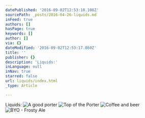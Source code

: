 ```yaml
---
datePublished: '2016-09-02T12:53:18.108Z'
sourcePath: _posts/2016-04-26-liquids.md
inFeed: true
authors: []
hasPage: true
keywords: []
author: []
via: {}
dateModified: '2016-09-02T12:53:17.860Z'
title: ''
publisher: {}
description: 'Liquids:'
inLanguage: null
inNav: true
starred: false
url: liquids/index.html
_type: Article

---
```

Liquids:
![A good porter](https://s3-us-west-2.amazonaws.com/the-grid-img/p/aea224679c8e6bc89ca14d0da774b5f50577b533.jpg)
![Top of the Porter](https://the-grid-user-content.s3-us-west-2.amazonaws.com/ddba0dd1-74c3-463d-8d9f-bef9c24eaa92.jpg)
![Coffee and beer](https://s3-us-west-2.amazonaws.com/the-grid-img/p/3feb7e08f01eda44023bb3055e557f146bb8f8e9.jpg)
![BYO - Frosty Ale](https://the-grid-user-content.s3-us-west-2.amazonaws.com/6725daa3-0bda-41ce-aa10-11d8ccaccc22.jpg)